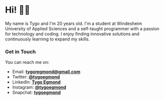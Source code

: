# Hi! 👋🏼
My name is Tygo and I'm 20 years old. I'm a student at Windesheim University of Applied Sciences and a self-taught programmer with a passion for technology and coding. I enjoy finding innovative solutions and continuously learning to expand my skills.

### Get in Touch
You can reach me on:
- Email: **tygoregmond@gmail.com**
- Twitter: **[@tygoegmond](https://twitter.com/tygoegmond)**
- LinkedIn: **[Tygo Egmond](https://linkedin.com/in/tygoegmond/)**
- Instagram: **[@tygoegmond](https://instagram.com/tygoegmond)**
- Snapchat: **[tygoegmond](https://www.snapchat.com/add/tygoegmond)**
